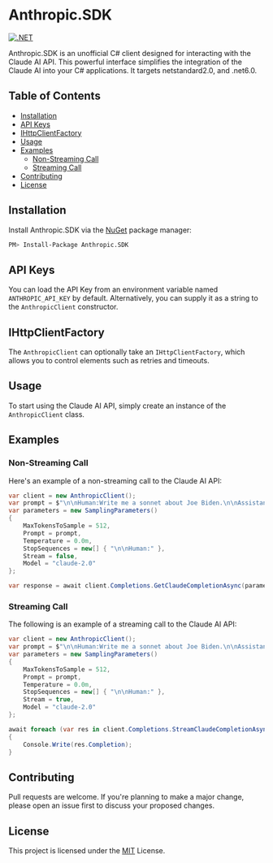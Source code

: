 # Anthropic.SDK

[![.NET](https://github.com/tghamm/Anthropic.SDK/actions/workflows/dotnet.yml/badge.svg)](https://github.com/tghamm/Anthropic.SDK/actions/workflows/dotnet.yml)

Anthropic.SDK is an unofficial C# client designed for interacting with the Claude AI API. This powerful interface simplifies the integration of the Claude AI into your C# applications.  It targets netstandard2.0, and .net6.0.

## Table of Contents

- [Installation](#installation)
- [API Keys](#api-keys)
- [IHttpClientFactory](#ihttpclientfactory)
- [Usage](#usage)
- [Examples](#examples)
  - [Non-Streaming Call](#non-streaming-call)
  - [Streaming Call](#streaming-call)
- [Contributing](#contributing)
- [License](#license)

## Installation

Install Anthropic.SDK via the [NuGet](https://www.nuget.org/) package manager:

```bash
PM> Install-Package Anthropic.SDK
```

## API Keys

You can load the API Key from an environment variable named `ANTHROPIC_API_KEY` by default. Alternatively, you can supply it as a string to the `AnthropicClient` constructor.

## IHttpClientFactory

The `AnthropicClient` can optionally take an `IHttpClientFactory`, which allows you to control elements such as retries and timeouts.

## Usage

To start using the Claude AI API, simply create an instance of the `AnthropicClient` class.

## Examples

### Non-Streaming Call

Here's an example of a non-streaming call to the Claude AI API:

```csharp
var client = new AnthropicClient();
var prompt = $"\n\nHuman:Write me a sonnet about Joe Biden.\n\nAssistant:";
var parameters = new SamplingParameters()
{
    MaxTokensToSample = 512,
    Prompt = prompt,
    Temperature = 0.0m,
    StopSequences = new[] { "\n\nHuman:" },
    Stream = false,
    Model = "claude-2.0"
};

var response = await client.Completions.GetClaudeCompletionAsync(parameters);
```

### Streaming Call

The following is an example of a streaming call to the Claude AI API:

```csharp
var client = new AnthropicClient();
var prompt = $"\n\nHuman:Write me a sonnet about Joe Biden.\n\nAssistant:";
var parameters = new SamplingParameters()
{
    MaxTokensToSample = 512,
    Prompt = prompt,
    Temperature = 0.0m,
    StopSequences = new[] { "\n\nHuman:" },
    Stream = true,
    Model = "claude-2.0"
};

await foreach (var res in client.Completions.StreamClaudeCompletionAsync(parameters))
{
    Console.Write(res.Completion);
}
```

## Contributing

Pull requests are welcome. If you're planning to make a major change, please open an issue first to discuss your proposed changes.

## License

This project is licensed under the [MIT](https://choosealicense.com/licenses/mit/) License.
